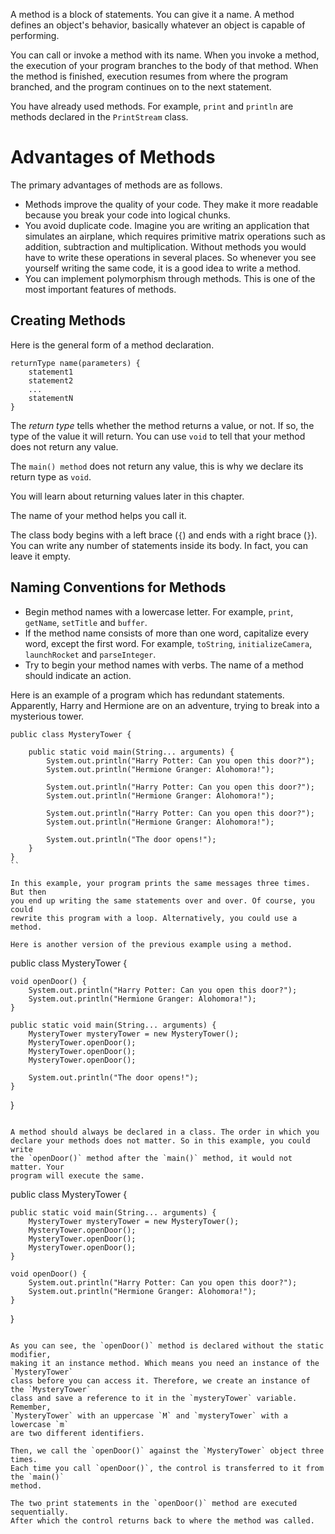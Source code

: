 A method is a block of statements. You can give it a name. A method defines an
object's behavior, basically whatever an object is capable of performing.

You can call or invoke a method with its name. When you invoke a method, the
execution of your program branches to the body of that method. When the method is
finished, execution resumes from where the program branched, and the program
continues on to the next statement.

You have already used methods. For example, `print` and `println` are
methods declared in the `PrintStream` class.

# Advantages of Methods

The primary advantages of methods are as follows.
 * Methods improve the quality of your code. They make it more readable because
   you break your code into logical chunks.
 * You avoid duplicate code. Imagine you are writing an application that simulates
   an airplane, which requires primitive matrix operations such as addition,
   subtraction and multiplication. Without methods you would have to write these
   operations in several places. So whenever you see yourself writing the same
   code, it is a good idea to write a method.
 * You can implement polymorphism through methods. This is one of the most important
   features of methods.

## Creating Methods

Here is the general form of a method declaration.

```
returnType name(parameters) {
	statement1
    statement2
    ...
    statementN
}
```

The *return type* tells whether the method returns a value, or not. If so,
the type of the value it will return. You can use `void` to tell that your
method does not return any value.

The `main() method` does not return any value, this is why we declare its return type
as `void`.

You will learn about returning values later in this chapter.

The name of your method helps you call it.

The class body begins with a left brace (`{`) and ends with a right brace (`}`).
You can write any number of statements inside its body. In fact, you can leave
it empty.

## Naming Conventions for Methods

 * Begin method names with a lowercase letter. For example, `print`, `getName`,
  `setTitle` and `buffer`.
* If the method name consists of more than one word, capitalize every word,
  except the first word. For example, `toString`, `initializeCamera`, `launchRocket`
  and `parseInteger`.
* Try to begin your method names with verbs. The name of a method should indicate
  an action.

Here is an example of a program which has redundant statements. Apparently,
Harry and Hermione are on an adventure, trying to break into a mysterious tower.

```
public class MysteryTower {

	public static void main(String... arguments) {
		System.out.println("Harry Potter: Can you open this door?");
        System.out.println("Hermione Granger: Alohomora!");
        
		System.out.println("Harry Potter: Can you open this door?");
        System.out.println("Hermione Granger: Alohomora!");
        
		System.out.println("Harry Potter: Can you open this door?");
        System.out.println("Hermione Granger: Alohomora!");
        
        System.out.println("The door opens!");
	}
}
``

In this example, your program prints the same messages three times. But then
you end up writing the same statements over and over. Of course, you could
rewrite this program with a loop. Alternatively, you could use a method.

Here is another version of the previous example using a method.

```
public class MysteryTower {

	void openDoor() {
		System.out.println("Harry Potter: Can you open this door?");
        System.out.println("Hermione Granger: Alohomora!");
	}

	public static void main(String... arguments) {
		MysteryTower mysteryTower = new MysteryTower();
		MysteryTower.openDoor();
		MysteryTower.openDoor();
		MysteryTower.openDoor();
        
        System.out.println("The door opens!");
	}
}
```

A method should always be declared in a class. The order in which you
declare your methods does not matter. So in this example, you could write
the `openDoor()` method after the `main()` method, it would not matter. Your
program will execute the same.

```
public class MysteryTower {

	public static void main(String... arguments) {
		MysteryTower mysteryTower = new MysteryTower();
		MysteryTower.openDoor();
		MysteryTower.openDoor();
		MysteryTower.openDoor();
	}

	void openDoor() {
		System.out.println("Harry Potter: Can you open this door?");
        System.out.println("Hermione Granger: Alohomora!");
	}
}
```

As you can see, the `openDoor()` method is declared without the static modifier,
making it an instance method. Which means you need an instance of the `MysteryTower`
class before you can access it. Therefore, we create an instance of the `MysteryTower`
class and save a reference to it in the `mysteryTower` variable. Remember,
`MysteryTower` with an uppercase `M` and `mysteryTower` with a lowercase `m`
are two different identifiers.

Then, we call the `openDoor()` against the `MysteryTower` object three times.
Each time you call `openDoor()`, the control is transferred to it from the `main()`
method.

The two print statements in the `openDoor()` method are executed sequentially.
After which the control returns back to where the method was called.
